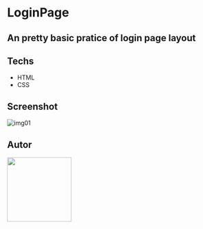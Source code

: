 # LoginPage
<h2>An pretty basic pratice of login page layout</h2>

## Techs
  - HTML
  - CSS

## Screenshot

![img01](https://user-images.githubusercontent.com/62398638/226926218-e64947bd-2627-4622-b516-d68052fdde77.png)

## Autor

<a href="https://www.linkedin.com/in/jerry-dev-084793203/" >
  <img width="150" height="150" src="https://user-images.githubusercontent.com/62398638/226926253-a131c3ee-a52b-483e-acd9-d6d2f74ab260.jpeg" />
</a>
